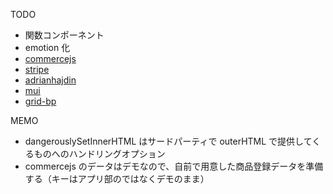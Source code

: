 TODO

- 関数コンポーネント
- emotion 化
- [commercejs](https://commercejs.com/)
- [stripe](https://stripe.com/jp)
- [adrianhajdin](https://github.com/adrianhajdin)
- [mui](https://mui.com/blog/material-ui-is-now-mui/)
- [grid-bp](https://getbootstrap.com/docs/4.0/layout/grid/#grid-options)

MEMO

- dangerouslySetInnerHTML はサードパーティで outerHTML で提供してくるものへのハンドリングオプション
- commercejs のデータはデモなので、自前で用意した商品登録データを準備する（キーはアプリ部のではなくデモのまま）
